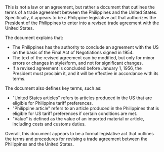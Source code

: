 This is not a law or an agreement, but rather a document that outlines the terms of a trade agreement between the Philippines and the United States. Specifically, it appears to be a Philippine legislative act that authorizes the President of the Philippines to enter into a revised trade agreement with the United States.

The document explains that:

* The Philippines has the authority to conclude an agreement with the US on the basis of the Final Act of Negotiations signed in 1954.
* The text of the revised agreement can be modified, but only for minor errors or changes in style/form, and not for significant changes.
* If a revised agreement is concluded before January 1, 1956, the President must proclaim it, and it will be effective in accordance with its terms.

The document also defines key terms, such as:

* "United States articles" refers to articles produced in the US that are eligible for Philippine tariff preferences.
* "Philippine article" refers to an article produced in the Philippines that is eligible for US tariff preferences if certain conditions are met.
* "Value" is defined as the value of an imported material or article, including costs and customs duties.

Overall, this document appears to be a formal legislative act that outlines the terms and procedures for revising a trade agreement between the Philippines and the United States.